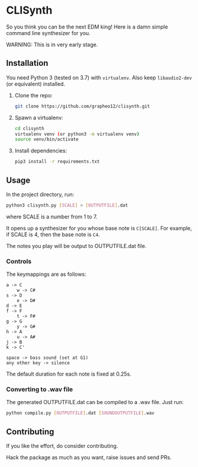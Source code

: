 # CLISynth

So you think you can be the next EDM king!
Here is a damn simple command line synthesizer for you.

WARNING: This is in very early stage.

## Installation

You need Python 3 (tested on 3.7) with `virtualenv`.
Also keep `libaudio2-dev` (or equivalent) installed.

1. Clone the repo:
    
    ```sh
    git clone https://github.com/grapheo12/clisynth.git
    ```

2. Spawn a virtualenv:

    ```sh
    cd clisynth
    virtualenv venv (or python3 -m virtualenv venv)
    source venv/bin/activate
    ```

3. Install dependencies:

    ```sh
    pip3 install -r requirements.txt
    ```

## Usage

In the project directory, run:

```sh
python3 clisynth.py [SCALE] > [OUTPUTFILE].dat
```

where SCALE is a number from 1 to 7.

It opens up a synthesizer for you whose base note is `C[SCALE]`.
For example, if SCALE is 4, then the base note is `C4`.

The notes you play will be output to OUTPUTFILE.dat file.

### Controls

The keymappings are as follows:

```
a -> C
	w -> C#
s -> D
	e -> D#
d -> E
f -> F
	t -> F#
g -> G
	y -> G#
h -> A
	u -> A#
j -> B
k -> C'

space -> bass sound (set at G1)
any other key -> silence
```

The default duration for each note is fixed at 0.25s.

### Converting to .wav file

The generated OUTPUTFILE.dat can be compiled to a .wav file.
Just run:

```sh
python compile.py [OUTPUTFILE].dat [SOUNDOUTPUTFILE].wav
```

## Contributing

If you like the effort, do consider contributing.

Hack the package as much as you want, raise issues and send PRs.




